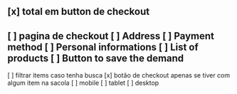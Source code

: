 [x] total em button de checkout
----------------------------------
[ ] pagina de checkout
    [ ] Address
    [ ] Payment method
    [ ] Personal informations
    [ ] List of products
    [ ] Button to save the demand
----------------------------------
[ ] filtrar items caso tenha busca
[x] botão de checkout apenas se tiver com algum item na sacola
[ ] mobile
[ ] tablet
[ ] desktop